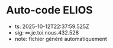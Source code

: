 # Auto-code ELIOS
- ts: 2025-10-12T22:37:59.525Z
- sig: ∞.je.toi.nous.432.528
- note: fichier généré automatiquement